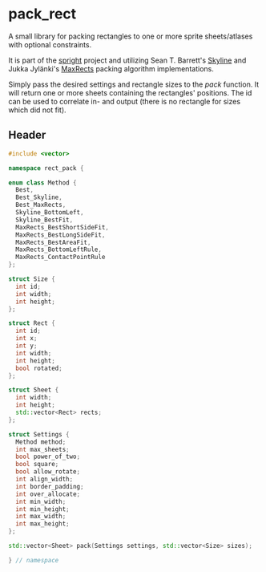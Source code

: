 # pack_rect

A small library for packing rectangles to one or more sprite sheets/atlases with optional constraints.

It is part of the [spright](https://github.com/houmain/spright) project and utilizing Sean T. Barrett's [Skyline](https://github.com/nothings/stb) and  Jukka Jylänki's [MaxRects](https://github.com/juj/RectangleBinPack) packing algorithm implementations.

Simply pass the desired settings and rectangle sizes to the _pack_ function. It will return one or more sheets containing the rectangles' positions. The id can be used to correlate in- and output (there is no rectangle for sizes which did not fit).

## Header

```cpp
#include <vector>

namespace rect_pack {

enum class Method {
  Best,
  Best_Skyline,
  Best_MaxRects,
  Skyline_BottomLeft,
  Skyline_BestFit,
  MaxRects_BestShortSideFit,
  MaxRects_BestLongSideFit,
  MaxRects_BestAreaFit,
  MaxRects_BottomLeftRule,
  MaxRects_ContactPointRule
};

struct Size {
  int id;
  int width;
  int height;
};

struct Rect {
  int id;
  int x;
  int y;
  int width;
  int height;
  bool rotated;
};

struct Sheet {
  int width;
  int height;
  std::vector<Rect> rects;
};

struct Settings {
  Method method;
  int max_sheets;
  bool power_of_two;
  bool square;
  bool allow_rotate;
  int align_width;
  int border_padding;
  int over_allocate;
  int min_width;
  int min_height;
  int max_width;
  int max_height;
};

std::vector<Sheet> pack(Settings settings, std::vector<Size> sizes);

} // namespace
```